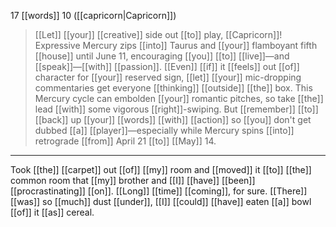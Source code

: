 17 [[words]]
10 ([[capricorn|Capricorn]])
>[[Let]] [[your]] [[creative]] side out [[to]] play, [[Capricorn]]! Expressive Mercury zips [[into]] Taurus and [[your]] flamboyant fifth [[house]] until June 11, encouraging [[you]] [[to]] [[live]]—and [[speak]]—[[with]] [[passion]]. [[Even]] [[if]] it [[feels]] out [[of]] character for [[your]] reserved sign, [[let]] [[your]] mic-dropping commentaries get everyone [[thinking]] [[outside]] [[the]] box. This Mercury cycle can embolden [[your]] romantic pitches, so take [[the]] lead [[with]] some vigorous [[right]]-swiping. But [[remember]] [[to]] [[back]] up [[your]] [[words]] [[with]] [[action]] so [[you]] don't get dubbed [[a]] [[player]]—especially while Mercury spins [[into]] retrograde [[from]] April 21 [[to]] [[May]] 14.

* * * 

Took [[the]] [[carpet]] out [[of]] [[my]] room and [[moved]] it [[to]] [[the]] common room that [[my]] brother and [[I]] [[have]] [[been]] [[procrastinating]] [[on]]. [[Long]] [[time]] [[coming]], for sure. [[There]] [[was]] so [[much]] dust [[under]], [[I]] [[could]] [[have]] eaten [[a]] bowl [[of]] it [[as]] cereal.
